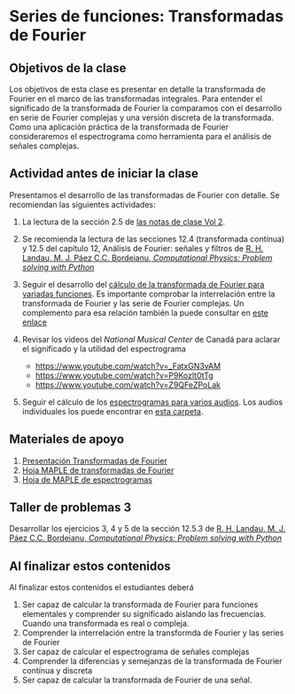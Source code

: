 # Series de funciones: Transformadas de Fourier

## Objetivos de la clase
Los objetivos de esta clase es presentar en detalle la transformada de Fourier en el marco de las transformadas integrales. Para entender el significado de la transformada de Fourier la comparamos con el desarrollo en serie de Fourier complejas y una versión discreta de la transformada. Como una aplicación práctica de la transformada de Fourier consideraremos el espectrograma como herramienta para el análisis de señales complejas.

## Actividad antes de iniciar la clase
Presentamos el desarrollo de las transformadas de Fourier con detalle. Se recomiendan las siguientes actividades:

1. La lectura de la sección 2.5 de [las notas de clase Vol 2](https://github.com/nunezluis/MisCursos/blob/main/MisMateriales/LibrosCapitulos/VolumenDOS.pdf).  

2. Se recomienda la lectura de las secciones 12.4 (transformada contínua) y 12.5 del capítulo 12, Análisis de Fourier: señales y filtros de [R. H. Landau, M. J. Páez C.C. Bordeianu, *Computational Physics: Problem solving with Python*](https://github.com/nunezluis/MisCursos/blob/main/MisMateriales/ReferenciaArticulos/LandauPaez.pdf)   

3. Seguir el desarrollo del [cálculo de la transformada de Fourier para variadas funciones](https://htmlpreview.github.io/?https://github.com/nunezluis/MisCursos/blob/main/MisMateriales/ProgramasScripts/TransFourier/FourierTransf.html). Es importante comprobar la interrelación entre la transformada de Fourier y las serie de Fourier complejas. Un complemento para esa relación también la puede consultar en [este enlace](https://dspillustrations.com/pages/posts/misc/the-complex-fourier-series-and-its-relation-to-the-fourier-transform.html)

4. Revisar los videos del *National Musical Center* de Canadá para aclarar el significado y la utilidad del espectrograma
    + https://www.youtube.com/watch?v=_FatxGN3vAM
    + https://www.youtube.com/watch?v=P9Kozlt0tTg
    + https://www.youtube.com/watch?v=Z9QFeZPoLak

5. Seguir el cálculo de los [espectrogramas para varios audios](https://htmlpreview.github.io/?https://github.com/nunezluis/MisCursos/blob/main/MisMateriales/ProgramasScripts/Espectrogramas/FourierSenales.html). Los audios individuales los puede encontrar en [esta carpeta](https://github.com/nunezluis/MisCursos/tree/main/MisMateriales/ProgramasScripts/Espectrogramas/WAVFiles).

## Materiales de apoyo
1. [Presentación Transformadas de Fourier](https://github.com/nunezluis/MisCursos/blob/main/MisMateriales/Presentaciones/M2_2_3FourierTransf.pdf)
2. [Hoja MAPLE de transformadas de Fourier](https://htmlpreview.github.io/?https://github.com/nunezluis/MisCursos/blob/main/MisMateriales/ProgramasScripts/TransFourier/FourierTransf.html)
3. [Hoja de MAPLE de espectrogramas](https://htmlpreview.github.io/?https://github.com/nunezluis/MisCursos/blob/main/MisMateriales/ProgramasScripts/Espectrogramas/FourierSenales.html)

## Taller de problemas 3
Desarrollar los ejercicios 3, 4 y 5 de la sección 12.5.3 de [R. H. Landau, M. J. Páez C.C. Bordeianu, *Computational Physics: Problem solving with Python*](https://github.com/nunezluis/MisCursos/blob/main/MisMateriales/ReferenciaArticulos/LandauPaez.pdf)


## Al finalizar estos contenidos
 Al finalizar estos contenidos el estudiantes deberá
 1. Ser capaz de calcular la transformada de Fourier para funciones elementales y comprender su significado aislando las frecuencias. Cuando una transformada es real o compleja.
 2. Comprender la interrelación entre la transformda de Fourier y las series de Fourier
 3. Ser capaz de calcular el espectrograma de señales complejas
 4. Comprender la diferencias y semejanzas de la transformada de Fourier contínua y discreta
 5. Ser capaz de calcular la transformada de Fourier de una señal.
